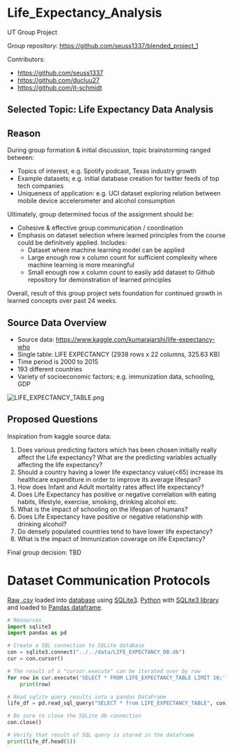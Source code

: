 # Life_Expectancy_Analysis
UT Group Project 

Group repository:  https://github.com/seuss1337/blended_project_1

Contributors:
* https://github.com/seuss1337
* https://github.com/ducluu27
* https://github.com/jt-schmidt

## Selected Topic: Life Expectancy Data Analysis

## Reason
During group formation & initial discussion, topic brainstorming ranged between:
* Topics of interest; e.g. Spotify podcast, Texas industry growth
* Example datasets; e.g. initial database creation for twitter feeds of top tech companies
* Uniqueness of application: e.g. UCI dataset exploring relation between mobile device accelerometer and alcohol consumption

Ultimately, group determined focus of the assignment should be:
* Cohesive & effective group communication / coordination
* Emphasis on dataset selection where learned principles from the course could be definitvely applied.  Includes:
  * Dataset where machine learning model can be applied
  * Large enough row x column count for sufficient complexity where machine learning is more meaningful
  * Small enough row x column count to easily add dataset to Github repository for demonstration of learned principles

Overall, result of this group project sets foundation for continued growth in learned concepts over past 24 weeks.

## Source Data Overview

* Source data:  https://www.kaggle.com/kumarajarshi/life-expectancy-who
* Single table:  LIFE EXPECTANCY (2938 rows x 22 columns, 325.63 KB)
* Time period is 2000 to 2015
* 193 different countries
* Variety of socioeconomic factors; e.g. immunization data, schooling, GDP

![LIFE_EXPECTANCY_TABLE.png](https://github.com/seuss1337/blended_project_1/blob/feature/jt-schmidt/images/LIFE_EXPECTANCY_TABLE.png)

## Proposed Questions

Inspiration from kaggle source data:
1. Does various predicting factors which has been chosen initially really affect the Life expectancy? What are the predicting variables actually affecting the life expectancy?
2. Should a country having a lower life expectancy value(<65) increase its healthcare expenditure in order to improve its average lifespan?
3. How does Infant and Adult mortality rates affect life expectancy?
4. Does Life Expectancy has positive or negative correlation with eating habits, lifestyle, exercise, smoking, drinking alcohol etc.
5. What is the impact of schooling on the lifespan of humans?
6. Does Life Expectancy have positive or negative relationship with drinking alcohol?
7. Do densely populated countries tend to have lower life expectancy?
8. What is the impact of Immunization coverage on life Expectancy?

Final group decision:  TBD

# Dataset Communication Protocols

[Raw .csv](https://github.com/seuss1337/blended_project_1/blob/feature/jt-schmidt/data/Life%20Expectancy%20Data.csv) loaded into [database](https://github.com/seuss1337/blended_project_1/blob/feature/jt-schmidt/data/LIFE_EXPECTANCY_DB.db) using [SQLite3](https://www.sqlite.org/index.html).  [Python](https://www.python.org/) with [SQLite3 library](https://docs.python.org/3/library/sqlite3.html) and loaded to [Pandas dataframe](https://pandas.pydata.org/).

``` Python
# Resources
import sqlite3
import pandas as pd

# Create a SQL connection to SQLite database
con = sqlite3.connect("../../data/LIFE_EXPECTANCY_DB.db")
cur = con.cursor()

# The result of a "cursor.execute" can be iterated over by row
for row in cur.execute('SELECT * FROM LIFE_EXPECTANCY_TABLE LIMIT 10;'):
    print(row)

# Read sqlite query results into a pandas DataFrame
life_df = pd.read_sql_query("SELECT * from LIFE_EXPECTANCY_TABLE", con)

# Be sure to close the SQLite db connection
con.close()

# Verify that result of SQL query is stored in the dataframe
print(life_df.head(5))
```